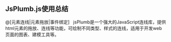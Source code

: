 ## JsPlumb.js使用总结
@[元素连线|元素拖放|事件绑定]
    jsPlumb是一个强大的JavaScript连线库，提供html元素的拖放、连线等功能，可绘制不同类型、样式的连线，适用于开发web页面的图表、建模工具等。
